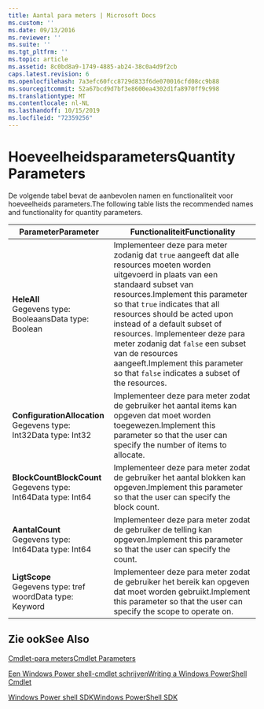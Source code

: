 ```yaml
---
title: Aantal para meters | Microsoft Docs
ms.custom: ''
ms.date: 09/13/2016
ms.reviewer: ''
ms.suite: ''
ms.tgt_pltfrm: ''
ms.topic: article
ms.assetid: 8c0bd8a9-1749-4885-ab24-38c0a4d9f2cb
caps.latest.revision: 6
ms.openlocfilehash: 7a3efc60fcc8729d833f6de070016cfd08cc9b88
ms.sourcegitcommit: 52a67bcd9d7bf3e8600ea4302d1fa8970ff9c998
ms.translationtype: MT
ms.contentlocale: nl-NL
ms.lasthandoff: 10/15/2019
ms.locfileid: "72359256"
---
```

# <a name="quantity-parameters"></a><span data-ttu-id="97bf2-102">Hoeveelheidsparameters</span><span class="sxs-lookup"><span data-stu-id="97bf2-102">Quantity Parameters</span></span>

<span data-ttu-id="97bf2-103">De volgende tabel bevat de aanbevolen namen en functionaliteit voor hoeveelheids parameters.</span><span class="sxs-lookup"><span data-stu-id="97bf2-103">The following table lists the recommended names and functionality for quantity parameters.</span></span>

|<span data-ttu-id="97bf2-104">Parameter</span><span class="sxs-lookup"><span data-stu-id="97bf2-104">Parameter</span></span>|<span data-ttu-id="97bf2-105">Functionaliteit</span><span class="sxs-lookup"><span data-stu-id="97bf2-105">Functionality</span></span>|
|---|---|
|<span data-ttu-id="97bf2-106">**Hele**</span><span class="sxs-lookup"><span data-stu-id="97bf2-106">**All**</span></span><br><span data-ttu-id="97bf2-107">Gegevens type: Booleaans</span><span class="sxs-lookup"><span data-stu-id="97bf2-107">Data type: Boolean</span></span>|<span data-ttu-id="97bf2-108">Implementeer deze para meter zodanig dat `true` aangeeft dat alle resources moeten worden uitgevoerd in plaats van een standaard subset van resources.</span><span class="sxs-lookup"><span data-stu-id="97bf2-108">Implement this parameter so that `true` indicates that all resources should be acted upon instead of a default subset of resources.</span></span> <span data-ttu-id="97bf2-109">Implementeer deze para meter zodanig dat `false` een subset van de resources aangeeft.</span><span class="sxs-lookup"><span data-stu-id="97bf2-109">Implement this parameter so that `false` indicates a subset of the resources.</span></span>|
|<span data-ttu-id="97bf2-110">**Configuration**</span><span class="sxs-lookup"><span data-stu-id="97bf2-110">**Allocation**</span></span><br><span data-ttu-id="97bf2-111">Gegevens type: Int32</span><span class="sxs-lookup"><span data-stu-id="97bf2-111">Data type: Int32</span></span>|<span data-ttu-id="97bf2-112">Implementeer deze para meter zodat de gebruiker het aantal items kan opgeven dat moet worden toegewezen.</span><span class="sxs-lookup"><span data-stu-id="97bf2-112">Implement this parameter so that the user can specify the number of items to allocate.</span></span>|
|<span data-ttu-id="97bf2-113">**BlockCount**</span><span class="sxs-lookup"><span data-stu-id="97bf2-113">**BlockCount**</span></span><br><span data-ttu-id="97bf2-114">Gegevens type: Int64</span><span class="sxs-lookup"><span data-stu-id="97bf2-114">Data type: Int64</span></span>|<span data-ttu-id="97bf2-115">Implementeer deze para meter zodat de gebruiker het aantal blokken kan opgeven.</span><span class="sxs-lookup"><span data-stu-id="97bf2-115">Implement this parameter so that the user can specify the block count.</span></span>|
|<span data-ttu-id="97bf2-116">**Aantal**</span><span class="sxs-lookup"><span data-stu-id="97bf2-116">**Count**</span></span><br><span data-ttu-id="97bf2-117">Gegevens type: Int64</span><span class="sxs-lookup"><span data-stu-id="97bf2-117">Data type: Int64</span></span>|<span data-ttu-id="97bf2-118">Implementeer deze para meter zodat de gebruiker de telling kan opgeven.</span><span class="sxs-lookup"><span data-stu-id="97bf2-118">Implement this parameter so that the user can specify the count.</span></span>|
|<span data-ttu-id="97bf2-119">**Ligt**</span><span class="sxs-lookup"><span data-stu-id="97bf2-119">**Scope**</span></span><br><span data-ttu-id="97bf2-120">Gegevens type: tref woord</span><span class="sxs-lookup"><span data-stu-id="97bf2-120">Data type: Keyword</span></span>|<span data-ttu-id="97bf2-121">Implementeer deze para meter zodat de gebruiker het bereik kan opgeven dat moet worden gebruikt.</span><span class="sxs-lookup"><span data-stu-id="97bf2-121">Implement this parameter so that the user can specify the scope to operate on.</span></span>|

## <a name="see-also"></a><span data-ttu-id="97bf2-122">Zie ook</span><span class="sxs-lookup"><span data-stu-id="97bf2-122">See Also</span></span>

[<span data-ttu-id="97bf2-123">Cmdlet-para meters</span><span class="sxs-lookup"><span data-stu-id="97bf2-123">Cmdlet Parameters</span></span>](./cmdlet-parameters.md)

[<span data-ttu-id="97bf2-124">Een Windows Power shell-cmdlet schrijven</span><span class="sxs-lookup"><span data-stu-id="97bf2-124">Writing a Windows PowerShell Cmdlet</span></span>](./writing-a-windows-powershell-cmdlet.md)

[<span data-ttu-id="97bf2-125">Windows Power shell SDK</span><span class="sxs-lookup"><span data-stu-id="97bf2-125">Windows PowerShell SDK</span></span>](../windows-powershell-reference.md)
